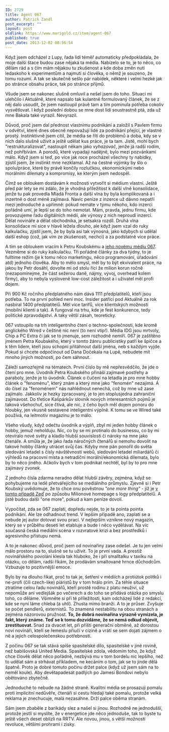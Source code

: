 ```yaml
---
ID: 2729
title: Agent 067
author: Patrick Zandl
post_excerpt: ""
layout: post
oldlink: https://www.marigold.cz/item/agent-067
published: true
post_date: 2013-12-02 08:56:54
---
```

<p>Když jsem odcházel z Lupy, řada lidí téměř automaticky předpokládala, že moje další štace budou zase nějaká ta média. Nabízelo se to, je to něco, co dělám rád a s čím mám nějakou tu zkušenost a kde doba změn nutí ledaskoho k experimentům a najmutí si člověka, o němž je souzeno, že tomu rozumí. A tak se skutečně sešlo pár nabídek, některé i velmi hezké jak po stránce obsahu práce, tak po stránce příjmů.</p>

<p>Všude jsem se nakonec slušně omluvil a nešel jsem do toho. Situaci mi ulehčilo i Aktuálně, které napsalo tak kulantně formulovaný článek, že se z něj dalo usoudit, že jsem nastoupil právě tam a tím pominula potřeba cokoliv vysvětlovat. I když poslední dobou se mne dost lidí soustrastně ptá, zda už mne Bakala také vyrazil. Nevyrazil.</p>
<p>Důvod, proč jsem dal přednost vlastnímu podnikání a založil s Pavlem firmu v odvětví, které dnes obecně nepovažují lidé za podnikání přející, je vlastně prostý. Instinktivně jsem cítil, že média se řítí do problémů a doba, kdy se v nich dalo slušně uživit a ještě udělat kus práce, je ta tam. Jistě, mohl bych "restrukturalizovat", nastoupit někam jako <em>vyhazovač</em>, jenže já radši rodím, než pohřbívám. A porodů, které vypadají nadějně, bylo mezi pozvánkami málo. Když jsem si teď, po více jak roce procházel všechny ty nabídky, zjistil jsem, že instinkt mne nezklamal. Až na čestné výjimky by šlo o spolu/práce, které by právě končily rozlučkou, ekonomickými nebo morálními dilematy a kompromisy, ke kterým jsem nedospěl.</p>
<p>Čímž se obloukem dostávám k možnosti vytvořit si médium vlastní. Ještě před pár lety se mi zdálo, že je vhodná příležitost k další vlně konsolidace, jenže tu pak provedla Mladá Fronta a další vlna by byla komplikovaná a i inzertně o dost méně zajímavá. Navíc peníze z inzerce už dávno nepatří mezi jednoduché a upřímně: pokud nemáte v týmu někoho, kdo inzerci pořádně umí, je lepší se do toho nemotat. Mám, pravda, jednu firmu, kde provozujeme řadu digitálních médií, ale výnosy z nich neproudí inzercí. Dělat novináře a dělat obchodníka, je setsakra rozdíl. Druhá vlna konsolidace mi sice v hlavě ležela dlouho, ale když jsem vzal do ruky kalkulačku, zjistil jsem, že by byla asi tak výnosná, jako kdybych si udělal další eshop (což, jak vím ze zkušenosti, nechci) a za podstatně více práce.</p>
<p>A tím se obloukem vracím k Petru Koubskému a <a href="http://www.067.cz">jeho novému médiu 067</a>. Vezměme si do ruky kalkulačku. Tři pořádné články za dva týdny, to je fulltime režim (je k tomu něco marketingu, něco programování, úřadování atd) jednoho člověka. Aby to mělo smysl, měl by to být ekvivalent práce, na jakou by Petr dosáhl, dovolte mi od stolu říci že milion korun ročně (nezapomínejme, že část sežerou daně, nájmy, vývoj, overhead kolem firmy), aby to nebyla vysloveně low-cost záležitost a i uživatel měl profi dojem.</p>
<p>Při 900 Kč ročního předplatného nám dává 1111 předplatitelů, kteří jsou potřeba. To na první pohled není moc. Insider patřící pod Aktuálně za rok nasbíral 1400 předplatitelů. Měl více tarifů, více klientských možností (mobilní klienti a tak). A fungoval na trhu, kde je fest konkurence, tedy politické zpravodajství. A taky větší zásah, teoreticky.</p>
<p>067 vstoupilo na trh inteligentního čtení o techno-společnosti, kde kromě anglického Wired v češtině nic není (to není vtip!). Média IDG jsou mrtvoly, Chip a PC Extra či jak se to jmenuje, sem rozhodně nemíří. 067 je zaštítěno jménem Petra Koubského, který v tomto žánru publicistiky patří ke špičce a k těm lidem, kteří jsou schopni přitáhnout další jména, neb s každým vyjde. Pokud si chcete odpočinout od Dana Dočekala na Lupě, nebudete mít mnoho jiných možností, po čem sáhnout.</p>
<p>Záleží samozřejmě na tématech. První číslo by mě nepřesvědčilo, že jde o čtení pro mne. Úvodník Petra Koubského přináší zajímavé postřehy a paraboly, jenže je to úvodník. Článek o čučení na letadla je pro mne hobby článek o "fenoménu", který znám a který mne jako "fenomén" nezajímá. A do čísel za "fenoménem" nás nahlédnout nenechá, což by mne už zase zajímalo. Jakkoliv je hezky zpracovaný, je to jen stoplusjedna zahraniční zajímavost. Do třetice Kašpárkův slovník nových interesantních pojmů je taková všehochuť, sice čtivá, ale nic, z čeho bych měl dojem ponoru do hloubky, jen vkusně sestavené inteligentní výplně. K tomu se ve Wired také používá, na leitmotiv magazínu je to málo.</p>
<p>Všeho všudy, když odečtu úvodník a výplň, zbyl mi jeden hobby článek o hobby, jemuž neholduju. Nic, co by se mi protínalo do businessu, co by mi otevíralo nové světy a kladlo hlubší souvislosti či nároky na mne jako čtenáře. A smůla je, že jako řada náročných čtenářů si nemohu dovolit na takové hobby články utrácet svůj čas. Kdyby mne pán ponořil do světa sledování letadel s čísly návštěvností webů, sledování letadel miliardářů či výhledů na pracovní místa a netradiční morální/ekonomická dilemata, bylo by to něco jiného. Ačkoliv bych v tom podnikat nechtěl, byl by to pro mne zajímavý zvonek.</p>
<p>Z jednoho čísla zdarma neradno dělat hlubší závěry, zejména, když se pohybujeme na ledě přetvářejícího se mediálního průmyslu. Zjevně si i Petr Koubský uvědomuje, že to chce onu pověstnou <em>"one more thing"</em> - jíž je <a href="http://www.067.cz/zed.html">v tomto případě Zeď</a> po způsobu Milionové homepage s logy předplatitelů. A jistě budou další "one more", pokud a kam peníze dovolí.</p>
<p>Vypočítat, zda se 067 zaplatí, dopředu nejde, to je ta pointa pointa podnikání. Ale lze odhadnout trend. V lepším případě ano, zaplatí se a nebude jej autor dotovat svou prací. V nejlepším vznikne nový magazín, který se v průběhu deseti let etabluje a bude i něco vydělávat. Na víc současná česká mediální scéna v rozvratové krizi a bez prostředků i agresivního přístupu nemá.</p>
<p>A to je nakonec důvod, proč jsem od novinařiny zase odešel. Je tu jen velmi málo prostoru na to, slušně se tu uživit. To je první vada. A prestiž novinářského povolání klesla tak hluboko, že i při smalltalku v taxíku na otázku, co dělám, radši říkám, že prodávám smaltované hrnce důchodcům. Vzbuzuje to pozitivnější emoce.</p>
<p>Bylo by na dlouho říkat, proč to tak je, šetření v médiích a protiútok politků i ne-profi (čili czech-like) píáristů by v tom hrálo prim. Za téhle situace ztratíme celou řadu novinářů, kteří prostě rodinu z platu neuživí, už nepomůže ani vedlejšák po večerech a do toho se přidává otázka po smyslu toho, co děláme. Všimněte si při té příležitosti, kam odcházejí lidé z redakcí, kde se nyní láme chleba (a uhlí). Zhusta mimo branži. A to je průser. Zvyšuje se počet pendlerů, externistů. To znamená nestabilitu na obou stranách a zejména názorovou pružnost. <strong>To, že dobrá novinařina výrazně vymizela, je fakt, který známe. Teď se k tomu dozvídáme, že se nemá odkud objevit, zrestituovat. </strong>Snad za dvacet let, při příští generační obměně, až dorostou noví novináři, kteří se řemeslu přiučí v cizině a vrátí se sem dojati zájmem o ně a jejich celospolečenskou potřebností.</p>
<p>Z počinu 067 se tak stává spíše spasitelské dílo, spasitelské v jiné rovině, než babišovská United Media. Spasitelské zdola, vědomím toho, že když chce člověk dělat něco pořádně, nezbývá mu v tom bordelu nic lepšího, než to udělat sám a strhávat příkladem, ne kecáním o tom, jak se to jinde dělá špatně. Proto je dobré tomuto počinu držet palce (když už jsem sám na to neměl koule). Aby devětapadesát padlých po Jamesi Bondovi nebylo obětováno zbytečně.</p>
<p>Jednoduché to nebude na žádné straně. Kvalitní média se prosazují pomalu proti implicitní nedůvěře, čtenáři si cestu hledají také pomalu, protože velká reklama je znechucuje, malá nezasáhne. Drží palce oběma stranám.</p>
<p>Sám jsem zbaběle z barikády slez a našel si jinou. Rozhodně ne jednodušší, protože jestli si myslíte, že v energetice jde něco jednoduše, tak to byste tu ještě všech deset oblízli na RRTV. Ale novou, jinou, s větší možností revoluce, většími prohrami i zisky.</p>